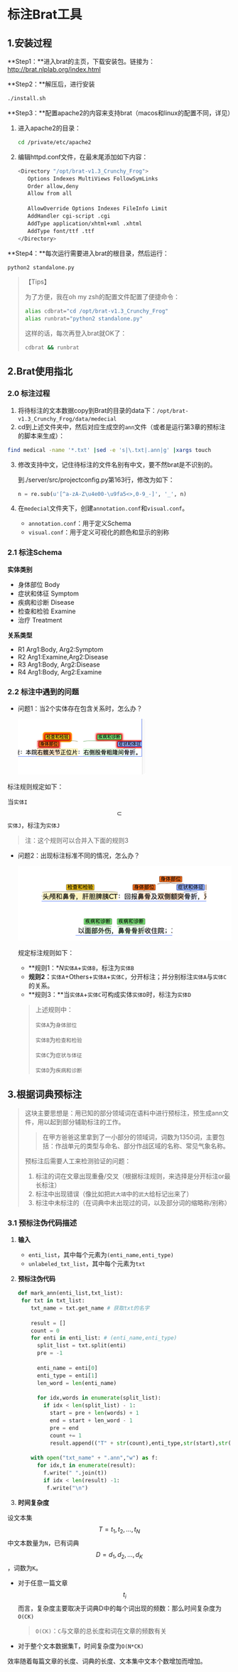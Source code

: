 # 标注Brat工具

## 1.安装过程

**Step1：**进入brat的主页，下载安装包。链接为：http://brat.nlplab.org/index.html

**Step2：**解压后，进行安装

```bash
./install.sh
```

**Step3：**配置apache2的内容来支持brat（macos和linux的配置不同，详见）

1. 进入apache2的目录：

   ```bash
   cd /private/etc/apache2
   ```

2. 编辑httpd.conf文件，在最末尾添加如下内容：

   ```bash
   <Directory "/opt/brat-v1.3_Crunchy_Frog">
      Options Indexes MultiViews FollowSymLinks
      Order allow,deny
      Allow from all
   
      AllowOverride Options Indexes FileInfo Limit
      AddHandler cgi-script .cgi
      AddType application/xhtml+xml .xhtml
      AddType font/ttf .ttf
   </Directory>
   ```

**Step4：**每次运行需要进入brat的根目录，然后运行：

```bash
python2 standalone.py
```

> 【Tips】
>
> 为了方便，我在oh my zsh的配置文件配置了便捷命令：
>
> ```bash
> alias cdbrat="cd /opt/brat-v1.3_Crunchy_Frog"
> alias runbrat="python2 standalone.py"
> ```
>
> 这样的话，每次再登入brat就OK了：
>
> ```bash
> cdbrat && runbrat
> ```

## 2.Brat使用指北

### 2.0 标注过程

1. 将待标注的文本数据copy到Brat的目录的data下：`/opt/brat-v1.3_Crunchy_Frog/data/medecial`
2. cd到上述文件夹中，然后对应生成空的`ann`文件（或者是运行第3章的预标注的脚本来生成）：

```bash
find medical -name '*.txt' |sed -e 's|\.txt|.ann|g' |xargs touch
```

3. 修改支持中文，记住待标注的文件名别有中文，要不然brat是不识别的。

   到./server/src/projectconfig.py第163行，修改为如下：

   ```python
   n = re.sub(u'[^a-zA-Z\u4e00-\u9fa5<>,0-9_-]', '_', n)
   ```

4. 在`medecial`文件夹下，创建`annotation.conf`和`visual.conf`。

   - `annotation.conf`：用于定义Schema
   - `visual.conf`：用于定义可视化的颜色和显示的别称

### 2.1  标注Schema

**实体类别**

- 身体部位 Body
- 症状和体征 Symptom
- 疾病和诊断 Disease
- 检查和检验 Examine
- 治疗 Treatment

**关系类型**

- R1   Arg1:Body, Arg2:Symptom
- R2   Arg1:Examine,Arg2:Disease
- R3   Arg1:Body, Arg2:Disease
- R4   Arg1:Body, Arg2:Examine

### 2.2 标注中遇到的问题

- 问题1：当2个实体存在包含关系时，怎么办？

  <img src="https://raw.githubusercontent.com/anxiang1836/FigureBed/master/img/image-20200328170440499.png" style="zoom:50%;" />

标注规则规定如下：

当`实体I`$$\subset$$`实体J`，标注为`实体J`

> 注：这个规则可以合并入下面的规则3

- 问题2：出现标注标准不同的情况，怎么办？

  <img src="https://raw.githubusercontent.com/anxiang1836/FigureBed/master/img/20200328231652.png" style="zoom:50%;" />

  规定标注规则如下：

  - **规则1：**N*`实体A`+`实体B`，标注为`实体B`
  - **规则2：**`实体A`+Others+`实体A`+`实体C`，分开标注；并分别标注`实体A`与`实体C`的关系。
  - **规则3：**当`实体A`+`实体C`可构成实体`实体D`时，标注为`实体D`

  > 上述规则中：
  >
  > `实体A`为`身体部位`
  >
  > `实体B`为`检查和检验`
  >
  > `实体C`为`症状与体征`
  >
  > `实体D`为`疾病和诊断`

## 3.根据词典预标注

> 这块主要思想是：用已知的部分领域词在语料中进行预标注，预生成ann文件，用以起到部分辅助标注的工作。
>
> > 在甲方爸爸这里拿到了一小部分的领域词，词数为1350词，主要包括：作战单元的类型与命名、部分作战区域的名称、常见气象名称。
>
> 预标注后需要人工来检测验证的问题：
>
> 1. 标注的词在文章出现重叠/交叉（根据标注规则，来选择是分开标注or最长标注）
> 2. 标注中出现错误（像比如把`武大靖`中的`武大`给标记出来了）
> 3. 标注中未标注的（在词典中未出现过的词，以及部分词的缩略称/别称）

### 3.1 预标注伪代码描述

1. **输入**

   - `enti_list`，其中每个元素为`(enti_name,enti_type)`
   - `unlabeled_txt_list`，其中每个元素为`txt`

2. **预标注伪代码**

   ```python
   def mark_ann(enti_list,txt_list):
   	for txt in txt_list:
       txt_name = txt.get_name # 获取txt的名字
       
       result = []
       count = 0
       for enti in enti_list: # (enti_name,enti_type)
         split_list = txt.split(enti)
         pre = -1
         
         enti_name = enti[0]
         enti_type = enti[1]
         len_word = len(enti_name)
         
         for idx,words in enumerate(split_list):
           if idx < len(split_list) - 1:
             start = pre + len(words) + 1
             end = start + len_word - 1
             pre = end
             count += 1
             result.append(("T" + str(count),enti_type,str(start),str(end),enti_name))
        
       with open("txt_name" + ".ann","w") as f:
         for idx,t in enumerate(result):
           f.write(" ".join(t))
           if idx < len(result) -1:
           	f.write("\n")
   ```

3. **时间复杂度**

设文本集$$T={t_1,t_2,...,t_N}$$中文本数量为`N`，已有词典$$D={d_1,d_2,...,d_K}$$，词数为`K`。

- 对于任意一篇文章$$t_i$$而言，复杂度主要取决于词典D中的每个词出现的频数：那么时间复杂度为`O(CK)`

  > `O(CK)`：`C`与文章的总长度和词在文章的频数有关

- 对于整个文本数据集T，时间复杂度为`O(N*CK)`

效率随着每篇文章的长度、词典的长度、文本集中文本个数增加而增加。